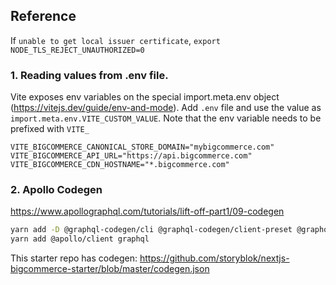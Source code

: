 ## Reference

If `unable to get local issuer certificate`, `export NODE_TLS_REJECT_UNAUTHORIZED=0`

### 1. Reading values from .env file.

Vite exposes env variables on the special import.meta.env object (https://vitejs.dev/guide/env-and-mode). Add `.env` file and use the value as `import.meta.env.VITE_CUSTOM_VALUE`. Note that the env variable needs to be prefixed with `VITE_`

```
VITE_BIGCOMMERCE_CANONICAL_STORE_DOMAIN="mybigcommerce.com"
VITE_BIGCOMMERCE_API_URL="https://api.bigcommerce.com"
VITE_BIGCOMMERCE_CDN_HOSTNAME="*.bigcommerce.com"
```

### 2. Apollo Codegen

https://www.apollographql.com/tutorials/lift-off-part1/09-codegen

```bash
yarn add -D @graphql-codegen/cli @graphql-codegen/client-preset @graphql-codegen/near-operation-file-preset @graphql-codegen/typescript-operations @graphql-codegen/typescript-react-apollo
yarn add @apollo/client graphql
```

This starter repo has codegen: https://github.com/storyblok/nextjs-bigcommerce-starter/blob/master/codegen.json
